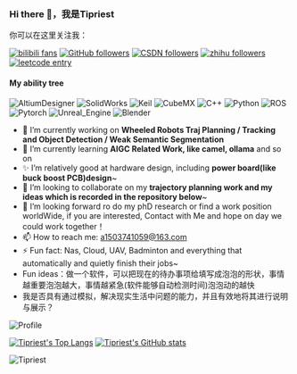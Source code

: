 ### Hi there 👋，我是Tipriest


你可以在这里关注我：



[![bilibili fans](https://img.shields.io/badge/dynamic/json?url=https%3A%2F%2Fapi.bilibili.com%2Fx%2Frelation%2Fstat%3Fvmid%3D496296349&query=data.follower&style=flat&logo=bilibili&logoColor=white&label=bilibili%20fans&labelColor=%23F37697)](https://space.bilibili.com/496296349)
[![GitHub followers](https://img.shields.io/github/followers/Tipriest?style=flat&logo=github&label=github%20followers&labelColor=black)](https://github.com/Tipriest)
[![CSDN followers](https://img.shields.io/badge/CSDN%20followers-1839-0f81c2?style=flat&labelColor=%23fc5531)](https://blog.csdn.net/Titan__)
[![zhihu followers](https://img.shields.io/badge/zhihu%20followers-141-0f81c2?style=flat&logo=zhihu&logoColor=white&labelColor=%23018cff)](https://www.zhihu.com/people/tipriest)
[![leetcode entry](https://img.shields.io/badge/leetcode-ffa116?style=flat&logo=leetcode&logoColor=white&labelColor=%23ffa116)](https://leetcode.cn/u/tipriest/)
<!--[![ghpvc](https://komarev.com/ghpvc/?username=Tipriest&color=blue&style=flat-square&label=MyBlog)](https://tipriest.github.io)-->


<!-- 领英的badge, CSDN和B站的Icon链接，脉脉的badge  -->
#### My ability tree
![AltiumDesigner](https://img.shields.io/badge/AltiumDesigner-A5915F?style=flat-square&logo=AltiumDesigner&logoColor=white)
![SolidWorks](https://img.shields.io/badge/SolidWorks-EB2629?style=flat-square)
![Keil](https://img.shields.io/badge/Keil-green?style=flat-square)
![CubeMX](https://img.shields.io/badge/CubeMX-blue?style=flat-square)
![C++](https://img.shields.io/badge/C++-00599C?style=flat-square&logo=cplusplus&logoColor=white)
![Python](https://img.shields.io/badge/Python-3776AB?style=flat-square&logo=python&logoColor=white)
![ROS](https://img.shields.io/badge/ROS-22314E?style=flat-square&logo=ros&logoColor=white)
![Pytorch](https://img.shields.io/badge/PyTorch-EE4C2C?flat-square&logo=PyTorch&logoColor=white)
![Unreal_Engine](https://img.shields.io/badge/Unreal_Engine-0E1128?style=flat-square&logo=unrealengine&logoColor=white)
![Blender](https://img.shields.io/badge/Blender-E87D0D?style=flat-square&logo=blender&logoColor=white)

- 🔭 I’m currently working on **Wheeled Robots Traj Planning / Tracking and Object Detection / Weak Semantic Segmentation**
- 🌱 I’m currently learning **AIGC Related Work, like camel, ollama** and so on
- ✨ I’m relatively good at hardware design, including **power board(like buck boost PCB)design**~
- 👯 I’m looking to collaborate on my **trajectory planning work and my ideas which is recorded in the repository below**~
- 🤔 I’m looking forward ro do my phD research or find a work position worldWide, if you are interested, Contact with Me and hope on day we could work together！
- 📫 How to reach me: a1503741059@163.com
- ⚡ Fun fact: Nas, Cloud, UAV, Badminton and everything that automatically and quietly finish their jobs~
- Fun ideas：做一个软件，可以把现在的待办事项给填写成泡泡的形状，事情越重要泡泡越大，事情越紧急(软件能够自动检测时间)泡泡动的越快
- 我是否具有通过模拟，解决现实生活中问题的能力，并且有效地将其进行说明与展示？





<!-- <img src="https://github-readme-stats.vercel.app/api/top-langs/?username=Tipriest" height="200" alt="Langs" /> -->
<!-- <img src="https://github-readme-stats.vercel.app/api?username=Tipriest&show_icons=true" height="160" alt="Stats" /> -->


![Profile](http://github-profile-summary-cards.vercel.app/api/cards/profile-details?username=Tipriest&theme=github)

<!-- ![Stats](http://github-profile-summary-cards.vercel.app/api/cards/stats?username=Tipriest&theme=github) ![Language](http://github-profile-summary-cards.vercel.app/api/cards/most-commit-language?username=Tipriest&theme=github) -->
[![Tipriest's Top Langs](https://github-readme-stats.vercel.app/api/top-langs/?username=Tipriest)](https://github.com/anuraghazra/github-readme-stats)
[![Tipriest's GitHub stats](https://github-readme-stats.vercel.app/api?username=Tipriest)](https://github.com/anuraghazra/github-readme-stats&show_icons=true)
<p><img align="center" src="https://github-readme-streak-stats.herokuapp.com/?user=Tipriest&theme=default" alt="Tipriest" /></p>


